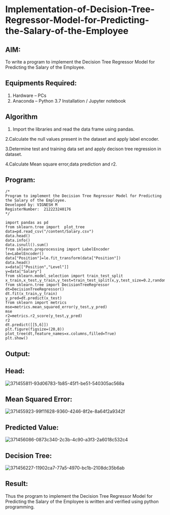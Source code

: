 # Implementation-of-Decision-Tree-Regressor-Model-for-Predicting-the-Salary-of-the-Employee

## AIM:
To write a program to implement the Decision Tree Regressor Model for Predicting the Salary of the Employee.

## Equipments Required:
1. Hardware – PCs
2. Anaconda – Python 3.7 Installation / Jupyter notebook

## Algorithm
1. Import the libraries and read the data frame using pandas.

2.Calculate the null values present in the dataset and apply label encoder.

3.Determine test and training data set and apply decison tree regression in dataset.

4.Calculate Mean square error,data prediction and r2.

## Program:
```
/*
Program to implement the Decision Tree Regressor Model for Predicting the Salary of the Employee.
Developed by: VIGNESH M
RegisterNumber:  212223240176
*/
```
```
import pandas as pd
from sklearn.tree import  plot_tree
data=pd.read_csv("/content/Salary.csv")
data.head()
data.info()
data.isnull().sum()
from sklearn.preprocessing import LabelEncoder
le=LabelEncoder()
data["Position"]=le.fit_transform(data["Position"])
data.head()
x=data[["Position","Level"]]
y=data["Salary"]
from sklearn.model_selection import train_test_split
x_train,x_test,y_train,y_test=train_test_split(x,y,test_size=0.2,random_state=2)
from sklearn.tree import DecisionTreeRegressor
dt=DecisionTreeRegressor()
dt.fit(x_train,y_train)
y_pred=dt.predict(x_test)
from sklearn import metrics
mse=metrics.mean_squared_error(y_test,y_pred)
mse
r2=metrics.r2_score(y_test,y_pred)
r2
dt.predict([[5,6]])
plt.figure(figsize=(20,8))
plot_tree(dt,feature_names=x.columns,filled=True)
plt.show()
```

## Output:

## Head:

![371455811-93d06783-1b85-45f1-be51-540305ac568a](https://github.com/user-attachments/assets/edd7bdea-fc91-4c06-b272-16ffa6008a97)

## Mean Squared Error:

![371455923-99f11628-9360-4246-8f2e-8a64f2a9342f](https://github.com/user-attachments/assets/8e816d9a-7a6a-4183-b12d-7ac105d715a7)

## Predicted Value:

![371456086-0873c340-2c3b-4c90-a3f3-2a6018c532c4](https://github.com/user-attachments/assets/e2a41aba-6729-4df6-8103-c481a6dc8a01)

## Decision Tree:

![371456227-11902ca7-77a5-4970-bc1b-2108dc35b6ab](https://github.com/user-attachments/assets/deb9a7a0-74ef-408f-90be-d135c0a43d77)



## Result:
Thus the program to implement the Decision Tree Regressor Model for Predicting the Salary of the Employee is written and verified using python programming.
